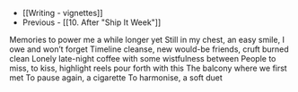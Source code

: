 - [[Writing - vignettes]]
- Previous - [[10. After "Ship It Week"]]

Memories to power me a while longer yet
Still in my chest, an easy smile, I owe and won’t forget
Timeline cleanse, new would-be friends, cruft burned clean 
Lonely late-night coffee with some wistfulness between
People to miss, to kiss, highlight reels pour forth with this
The balcony where we first met
To pause again, a cigarette 
To harmonise, a soft duet


